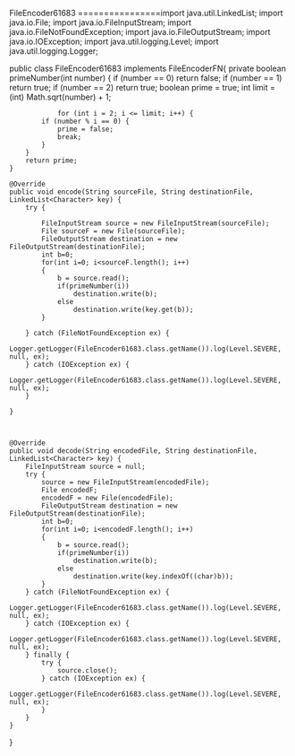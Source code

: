 FileEncoder61683
================import java.util.LinkedList;
import java.io.File;
import java.io.FileInputStream;
import java.io.FileNotFoundException;
import java.io.FileOutputStream;
import java.io.IOException;
import java.util.logging.Level;
import java.util.logging.Logger;


public class FileEncoder61683 implements FileEncoderFN{
    private boolean primeNumber(int number) {
                if (number == 0) return false;
                if (number == 1) return true;
		if (number == 2) return true;
                boolean prime = true;
		int limit = (int) Math.sqrt(number) + 1;
		
                for (int i = 2; i <= limit; i++) {
			if (number % i == 0) {
				prime = false;
				break;
			}
		}
		return prime;
	}
    
    @Override
    public void encode(String sourceFile, String destinationFile, LinkedList<Character> key) {
        try {
            
            FileInputStream source = new FileInputStream(sourceFile);
            File sourceF = new File(sourceFile);
            FileOutputStream destination = new FileOutputStream(destinationFile);
            int b=0;
            for(int i=0; i<sourceF.length(); i++)
            {
                b = source.read();
                if(primeNumber(i))
                    destination.write(b);
                else 
                    destination.write(key.get(b));
            }

        } catch (FileNotFoundException ex) {
            Logger.getLogger(FileEncoder61683.class.getName()).log(Level.SEVERE, null, ex);
        } catch (IOException ex) {
            Logger.getLogger(FileEncoder61683.class.getName()).log(Level.SEVERE, null, ex);
        }
        
    }
    
    
    
    @Override
    public void decode(String encodedFile, String destinationFile, LinkedList<Character> key) {
        FileInputStream source = null;
        try {
            source = new FileInputStream(encodedFile);
            File encodedF;
            encodedF = new File(encodedFile);
            FileOutputStream destination = new FileOutputStream(destinationFile);
            int b=0;
            for(int i=0; i<encodedF.length(); i++)
            {
                b = source.read();
                if(primeNumber(i))
                    destination.write(b);
                else
                    destination.write(key.indexOf((char)b));
            }
        } catch (FileNotFoundException ex) {
            Logger.getLogger(FileEncoder61683.class.getName()).log(Level.SEVERE, null, ex);
        } catch (IOException ex) {
            Logger.getLogger(FileEncoder61683.class.getName()).log(Level.SEVERE, null, ex);
        } finally {
            try {
                source.close();
            } catch (IOException ex) {
                Logger.getLogger(FileEncoder61683.class.getName()).log(Level.SEVERE, null, ex);
            }
        }
    }
}

